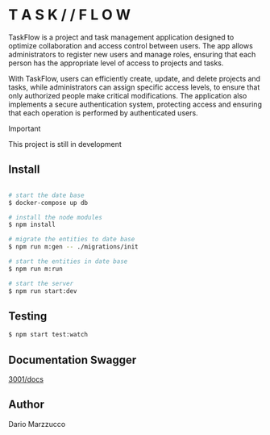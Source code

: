 # T A S K / / F L O W

TaskFlow is a project and task management application designed to optimize collaboration and access control between users. The app allows administrators to register new users and manage roles, ensuring that each person has the appropriate level of access to projects and tasks.

With TaskFlow, users can efficiently create, update, and delete projects and tasks, while administrators can assign specific access levels, to ensure that only authorized people make critical modifications. The application also implements a secure authentication system, protecting access and ensuring that each operation is performed by authenticated users.

> [!IMPORTANT]
> This project is still in development

## Install

```bash

# start the date base
$ docker-compose up db

# install the node modules 
$ npm install

# migrate the entities to date base
$ npm run m:gen -- ./migrations/init

# start the entities in date base
$ npm run m:run

# start the server
$ npm run start:dev

```

## Testing

``` bash
$ npm start test:watch
```
## Documentation Swagger

[3001/docs](http://localhost:3001/docs/)

## Author 

Dario Marzzucco 
